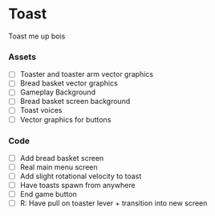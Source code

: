 # Toast
Toast me up bois

### Assets
- [ ] Toaster and toaster arm vector graphics
- [ ] Bread basket vector graphics
- [ ] Gameplay Background
- [ ] Bread basket screen background
- [ ] Toast voices
- [ ] Vector graphics for buttons

### Code
- [ ] Add bread basket screen
- [ ] Real main menu screen
- [ ] Add slight rotational velocity to toast
- [ ] Have toasts spawn from anywhere
- [ ] End game button
- [ ] R: Have pull on toaster lever + transition into new screen
